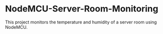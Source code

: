 # NodeMCU-Server-Room-Monitoring
This project monitors the temperature and humidity of a server room using NodeMCU.

